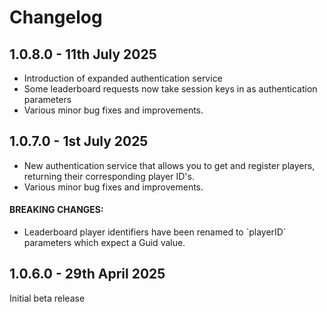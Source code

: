 ﻿# Changelog

## 1.0.8.0 - 11th July 2025

<ul>
	<li>Introduction of expanded authentication service</li>
	<li>Some leaderboard requests now take session keys in as authentication parameters</li>
	<li>Various minor bug fixes and improvements.</li>
</ul>

## 1.0.7.0 - 1st July 2025

<ul>
	<li>New authentication service that allows you to get and register players, returning their corresponding player ID's.</li>
	<li>Various minor bug fixes and improvements.</li>
</ul>

#### BREAKING CHANGES:
<ul>
	<li>Leaderboard player identifiers have been renamed to `playerID` parameters which expect a Guid value.</li>
</ul>

## 1.0.6.0 - 29th April 2025
Initial beta release